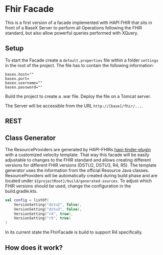 # Fhir Facade

This is a first version of a facade implemented with HAPI FHIR that sits in front of a BaseX Server to perform all Operations following the FHIR standard, but also allow powerful queries performed with XQuery. 

## Setup 

To start the Facade create a `default.properties` file within a folder `settings` in the root of the project. The file has to contain the following information: 
```
basex.host=""
basex.port=
basex.username=""
basex.password=""
```
Build the project to create a .war file. Deploy the file on a Tomcat server.

The Server will be accessible from the URL `http://[base]/fhir/...`.

## REST

## Class Generator
The ResourceProviders are generated by HAPI-FHIRs [hapi-tinder-plugin](https://github.com/hapifhir/hapi-fhir/tree/master/hapi-tinder-plugin) with a customized velocity template. 
That way this facade will be easily adjustable to changes to the FHIR standard and allows creating different versions for different FHIR versions (DSTU2, DSTU3, R4, R5). 
The template generator uses the information from the official Resource Java classes.
ResourceProviders will be automatically created during build phase and are located under `${projectRoot}/build/generated-sources`.
To adjust which FHIR versions should be used, change the configuration in the build.gradle.kts.
```kotlin
val config = listOf(
    VersionSetting("dstu2", false),
    VersionSetting("dstu3", false),
    VersionSetting("r4", true),
    VersionSetting("r5", true)
)
```
In its current state the FhirFacade is build to support R4 specifically.

## How does it work?